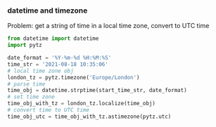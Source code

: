 
### datetime and timezone
Problem: get a string of time in a local time zone, convert to UTC time
```python
from datetime import datetime
import pytz

date_format = '%Y-%m-%d %H:%M:%S'
time_str = '2021-08-18 10:35:06'
# local time zone obj
london_tz = pytz.timezone('Europe/London')
# parse time
time_obj = datetime.strptime(start_time_str, date_format)
# set time zone
time_obj_with_tz = london_tz.localize(time_obj)
# convert time to UTC time
time_obj_utc = time_obj_with_tz.astimezone(pytz.utc)
```

